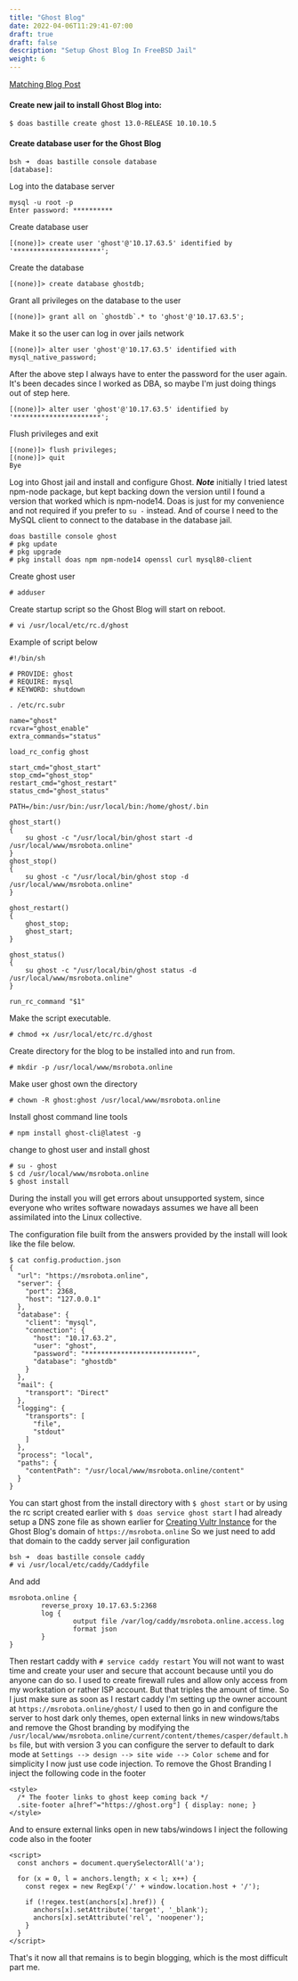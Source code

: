 ```yaml
---
title: "Ghost Blog"
date: 2022-04-06T11:29:41-07:00
draft: true
draft: false
description: "Setup Ghost Blog In FreeBSD Jail"
weight: 6
---
```


[Matching Blog Post](/blog/2022/04/07/ghost-blog/)

#### Create new jail to install Ghost Blog into:
```shell
$ doas bastille create ghost 13.0-RELEASE 10.10.10.5
```
#### Create database user for the Ghost Blog
```shell
bsh ➜  doas bastille console database
[database]:
```
Log into the database server
```shell
mysql -u root -p
Enter password: **********
```
Create database user
```shell
[(none)]> create user 'ghost'@'10.17.63.5' identified by '**********************';
```
Create the database
```shell
[(none)]> create database ghostdb;
```
Grant all privileges on the database to the user
```shell
[(none)]> grant all on `ghostdb`.* to 'ghost'@'10.17.63.5';
```
Make it so the user can log in over jails network
```shell
[(none)]> alter user 'ghost'@'10.17.63.5' identified with mysql_native_password;
```
After the above step I always have to enter the password for the user again.  It's been decades since I worked as DBA, so maybe I'm just doing things out of step here. 
```shell
[(none)]> alter user 'ghost'@'10.17.63.5' identified by '**********************';
```
Flush privileges and exit
```shell
[(none)]> flush privileges;
[(none)]> quit
Bye
```
Log into Ghost jail and install and configure Ghost. ***Note*** initially I tried latest npm-node package, but kept backing down the version until I found a version that worked which is npm-node14. Doas is just for my convenience and not required if you prefer to ```su -``` instead. And of course I need to the MySQL client to connect to the database in the database jail. 
```shell
doas bastille console ghost
# pkg update
# pkg upgrade
# pkg install doas npm npm-node14 openssl curl mysql80-client
```
Create ghost user
```shell
# adduser
```
Create startup script so the Ghost Blog will start on reboot. 
```shell
# vi /usr/local/etc/rc.d/ghost
```
Example of script below
```shell
#!/bin/sh

# PROVIDE: ghost
# REQUIRE: mysql
# KEYWORD: shutdown

. /etc/rc.subr

name="ghost"
rcvar="ghost_enable"
extra_commands="status"

load_rc_config ghost

start_cmd="ghost_start"
stop_cmd="ghost_stop"
restart_cmd="ghost_restart"
status_cmd="ghost_status"

PATH=/bin:/usr/bin:/usr/local/bin:/home/ghost/.bin

ghost_start()
{
    su ghost -c "/usr/local/bin/ghost start -d /usr/local/www/msrobota.online"
}
ghost_stop()
{
    su ghost -c "/usr/local/bin/ghost stop -d /usr/local/www/msrobota.online"
}

ghost_restart()
{
    ghost_stop;
    ghost_start;
}

ghost_status()
{
    su ghost -c "/usr/local/bin/ghost status -d /usr/local/www/msrobota.online"
}

run_rc_command "$1"
```
Make the script executable.
```shell
# chmod +x /usr/local/etc/rc.d/ghost
```
Create directory for the blog to be installed into and run from.
```shell
# mkdir -p /usr/local/www/msrobota.online
```
Make user ghost own the directory
```shell
# chown -R ghost:ghost /usr/local/www/msrobota.online
```
Install ghost command line tools
```shell
# npm install ghost-cli@latest -g
```
change to ghost user and install ghost
```shell
# su - ghost
$ cd /usr/local/www/msrobota.online
$ ghost install
```
During the install you will get errors about unsupported system, since everyone who writes software nowadays assumes we have all been assimilated into the Linux collective. 

The configuration file built from the answers provided by the install will look like the file below. 
```shell
$ cat config.production.json
{
  "url": "https://msrobota.online",
  "server": {
    "port": 2368,
    "host": "127.0.0.1"
  },
  "database": {
    "client": "mysql",
    "connection": {
      "host": "10.17.63.2",
      "user": "ghost",
      "password": "***************************",
      "database": "ghostdb"
    }
  },
  "mail": {
    "transport": "Direct"
  },
  "logging": {
    "transports": [
      "file",
      "stdout"
    ]
  },
  "process": "local",
  "paths": {
    "contentPath": "/usr/local/www/msrobota.online/content"
  }
}
```
You can start ghost from the install directory with ```$ ghost start``` or by using the rc script created earlier with ```$ doas service ghost start```
I had already setup a DNS zone file as shown earlier for [Creating Vultr Instance](/docs/vps_migration/creating_vultr_instance/) for the Ghost Blog's domain of ```https://msrobota.online```
So we just need to add that domain to the caddy server jail configuration
```shell
bsh ➜  doas bastille console caddy
# vi /usr/local/etc/caddy/Caddyfile
```
And add
```shell
msrobota.online {
        reverse_proxy 10.17.63.5:2368
        log {
                output file /var/log/caddy/msrobota.online.access.log
                format json
        }
}
```
Then restart caddy with ```# service caddy restart```
You will not want to wast time and create your user and secure that account because until you do anyone can do so. I used to create firewall rules and allow only access from my workstation or rather ISP account.  But that triples the amount of time.  So I just make sure as soon as I restart caddy I'm setting up the owner account at ```https://msrobota.online/ghost/```
I used to then go in and configure the server to host dark only themes, open external links in new windows/tabs and remove the Ghost branding by modifying the ```/usr/local/www/msrobota.online/current/content/themes/casper/default.hbs``` file, but with version 3 you can configure the server to default to dark mode at ```Settings --> design --> site wide --> Color scheme``` and for simplicity I now just use code injection.
To remove the Ghost Branding I inject the following code in the footer
```shell
<style>
  /* The footer links to ghost keep coming back */
  .site-footer a[href^="https://ghost.org"] { display: none; }
</style>
```
And to ensure external links open in new tabs/windows I inject the following code also in the footer
```shell
<script>
  const anchors = document.querySelectorAll('a');

  for (x = 0, l = anchors.length; x < l; x++) {
    const regex = new RegExp('/' + window.location.host + '/');
    
    if (!regex.test(anchors[x].href)) {
      anchors[x].setAttribute('target', '_blank');
      anchors[x].setAttribute('rel', 'noopener');
    }
  }
</script>
```
That's it now all that remains is to begin blogging, which is the most difficult part me.
